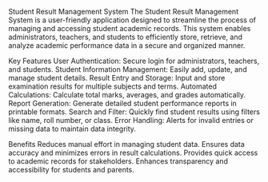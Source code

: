 Student Result Management System
The Student Result Management System is a user-friendly application designed to streamline the process of managing and accessing student academic records. This system enables administrators, teachers, and students to efficiently store, retrieve, and analyze academic performance data in a secure and organized manner.

Key Features
User Authentication: Secure login for administrators, teachers, and students.
Student Information Management: Easily add, update, and manage student details.
Result Entry and Storage: Input and store examination results for multiple subjects and terms.
Automated Calculations: Calculate total marks, averages, and grades automatically.
Report Generation: Generate detailed student performance reports in printable formats.
Search and Filter: Quickly find student results using filters like name, roll number, or class.
Error Handling: Alerts for invalid entries or missing data to maintain data integrity.

Benefits
Reduces manual effort in managing student data.
Ensures data accuracy and minimizes errors in result calculations.
Provides quick access to academic records for stakeholders.
Enhances transparency and accessibility for students and parents.

